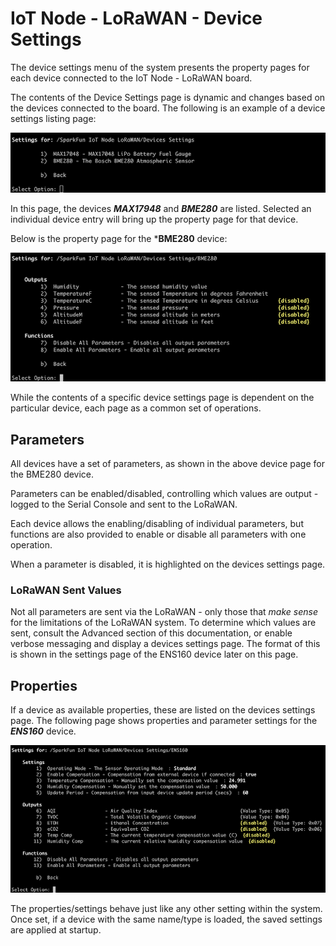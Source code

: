 # IoT Node - LoRaWAN  - Device Settings

The device settings menu of the system presents the property pages for each device connected to the IoT Node - LoRaWAN board. 

The contents of the Device Settings page is dynamic and changes based on the devices connected to the board. The following is an example of a device settings listing page:

![Device List](assets/img/settings_device_list.png)

In this page, the devices ***MAX17948*** and ***BME280*** are listed. Selected an individual device entry will bring up the property page for that device.

Below is the property page for the ***BME280** device:

![Device Page](assets/img/settings-device-page.png)

While the contents of a specific device settings page is dependent on the particular device, each page as a common set of operations.

## Parameters

All devices have a set of parameters, as shown in the above device page for the BME280 device. 

Parameters can be enabled/disabled, controlling which values are output - logged to the Serial Console and sent to the LoRaWAN. 

Each device allows the enabling/disabling of individual parameters, but functions are also provided to enable or disable all parameters with one operation. 

When a parameter is disabled, it is highlighted on the devices settings page.

### LoRaWAN Sent Values

Not all parameters are sent via the LoRaWAN - only those that *make sense* for the limitations of the LoRaWAN system. To determine which values are sent, consult the Advanced section of this documentation, or enable verbose messaging and display a devices settings page. The format of this is shown in the settings page of the ENS160 device later on this page. 

## Properties

If a device as available properties, these are listed on the devices settings page. The following page shows properties and parameter settings for the ***ENS160*** device.

![Device ENS160](assets/img/settings_device_ens160.png)

The properties/settings behave just like any other setting within the system. Once set, if a device with the same name/type is loaded, the saved settings are applied at startup. 

